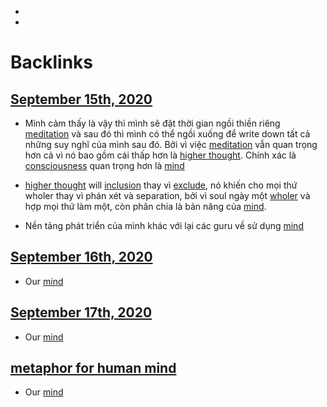 - 
- 

# Backlinks
## [September 15th, 2020](<September 15th, 2020.md>)
- Mình cảm thấy là vậy thì mình sẽ đặt thời gian ngồi thiền riêng [meditation](<meditation.md>) và sau đó thì mình có thể ngồi xuống để write down tất cả những suy nghĩ của mình sau đó. Bởi vì việc [meditation](<meditation.md>) vẫn quan trọng hơn cả vì nó bao gồm cái thấp hơn là [higher thought](<higher thought.md>). Chính xác là [consciousness](<consciousness.md>) quan trọng hơn là [mind](<mind.md>)

- [higher thought](<higher thought.md>) will [inclusion](<inclusion.md>) thay vì [exclude](<exclude.md>), nó khiến cho mọi thứ wholer thay vì phán xét và separation, bởi vì soul ngày một [wholer](<wholer.md>) và hợp mọi thứ làm một, còn phân chia là bản năng của [mind](<mind.md>).

- Nền tảng phát triển của mình khác với lại các guru về sử dụng [mind](<mind.md>)

## [September 16th, 2020](<September 16th, 2020.md>)
- Our [mind](<mind.md>)

## [September 17th, 2020](<September 17th, 2020.md>)
- Our [mind](<mind.md>)

## [metaphor for human mind](<metaphor for human mind.md>)
- Our [mind](<mind.md>)


